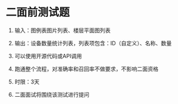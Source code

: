 # 二面前测试题

1. 输入：图例表图片列表、楼层平面图列表

2. 输出：设备数量统计列表，列表项包含：ID（自定义）、名称、数量

3. 可以使用开源代码或API调用

4. 跑通整个流程，对准确率和召回率不做要求，不影响二面资格

5. 时限：3天

6. 二面面试将围绕该测试进行提问


